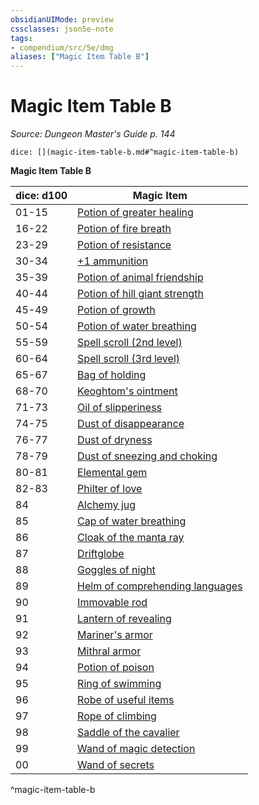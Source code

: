 ```yaml
---
obsidianUIMode: preview
cssclasses: json5e-note
tags:
- compendium/src/5e/dmg
aliases: ["Magic Item Table B"]
---
```

# Magic Item Table B
*Source: Dungeon Master's Guide p. 144* 

`dice: [](magic-item-table-b.md#^magic-item-table-b)`

**Magic Item Table B**

| dice: d100 | Magic Item |
|------------|------------|
| 01-15 | [Potion of greater healing](z_compendium/items/potion-of-greater-healing.md) |
| 16-22 | [Potion of fire breath](z_compendium/items/potion-of-fire-breath.md) |
| 23-29 | [Potion of resistance](z_compendium/items/potion-of-resistance.md) |
| 30-34 | [+1 ammunition](z_compendium/items/1-ammunition.md) |
| 35-39 | [Potion of animal friendship](z_compendium/items/potion-of-animal-friendship.md) |
| 40-44 | [Potion of hill giant strength](z_compendium/items/potion-of-hill-giant-strength.md) |
| 45-49 | [Potion of growth](z_compendium/items/potion-of-growth.md) |
| 50-54 | [Potion of water breathing](z_compendium/items/potion-of-water-breathing.md) |
| 55-59 | [Spell scroll (2nd level)](z_compendium/items/spell-scroll-2nd-level.md) |
| 60-64 | [Spell scroll (3rd level)](z_compendium/items/spell-scroll-3rd-level.md) |
| 65-67 | [Bag of holding](z_compendium/items/bag-of-holding.md) |
| 68-70 | [Keoghtom's ointment](z_compendium/items/keoghtoms-ointment.md) |
| 71-73 | [Oil of slipperiness](z_compendium/items/oil-of-slipperiness.md) |
| 74-75 | [Dust of disappearance](z_compendium/items/dust-of-disappearance.md) |
| 76-77 | [Dust of dryness](z_compendium/items/dust-of-dryness.md) |
| 78-79 | [Dust of sneezing and choking](z_compendium/items/dust-of-sneezing-and-choking.md) |
| 80-81 | [Elemental gem](z_compendium/items/elemental-gem.md) |
| 82-83 | [Philter of love](z_compendium/items/philter-of-love.md) |
| 84 | [Alchemy jug](z_compendium/items/alchemy-jug.md) |
| 85 | [Cap of water breathing](z_compendium/items/cap-of-water-breathing.md) |
| 86 | [Cloak of the manta ray](z_compendium/items/cloak-of-the-manta-ray.md) |
| 87 | [Driftglobe](z_compendium/items/driftglobe.md) |
| 88 | [Goggles of night](z_compendium/items/goggles-of-night.md) |
| 89 | [Helm of comprehending languages](z_compendium/items/helm-of-comprehending-languages.md) |
| 90 | [Immovable rod](z_compendium/items/immovable-rod.md) |
| 91 | [Lantern of revealing](z_compendium/items/lantern-of-revealing.md) |
| 92 | [Mariner's armor](z_compendium/items/mariners-armor.md) |
| 93 | [Mithral armor](z_compendium/items/mithral-armor.md) |
| 94 | [Potion of poison](z_compendium/items/potion-of-poison.md) |
| 95 | [Ring of swimming](z_compendium/items/ring-of-swimming.md) |
| 96 | [Robe of useful items](z_compendium/items/robe-of-useful-items.md) |
| 97 | [Rope of climbing](z_compendium/items/rope-of-climbing.md) |
| 98 | [Saddle of the cavalier](z_compendium/items/saddle-of-the-cavalier.md) |
| 99 | [Wand of magic detection](z_compendium/items/wand-of-magic-detection.md) |
| 00 | [Wand of secrets](z_compendium/items/wand-of-secrets.md) |
^magic-item-table-b
